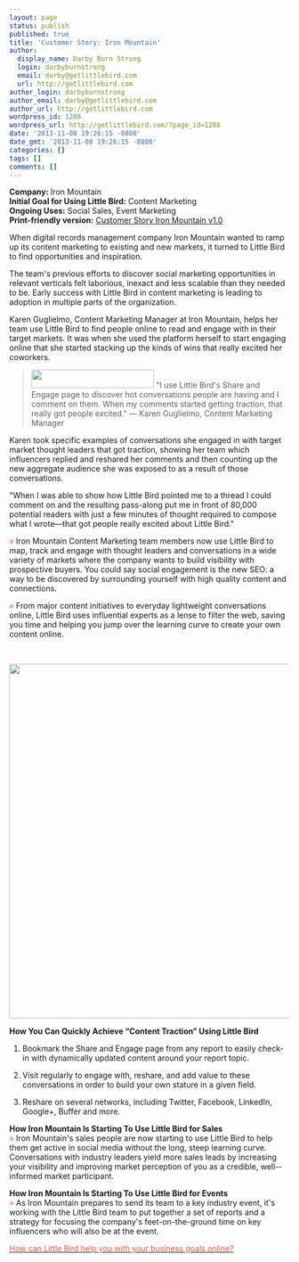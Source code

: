 ```yaml
---
layout: page
status: publish
published: true
title: 'Customer Story: Iron Mountain'
author:
  display_name: Darby Burn Strong
  login: darbyburnstrong
  email: darby@getlittlebird.com
  url: http://getlittlebird.com
author_login: darbyburnstrong
author_email: darby@getlittlebird.com
author_url: http://getlittlebird.com
wordpress_id: 1288
wordpress_url: http://getlittlebird.com/?page_id=1288
date: '2013-11-08 19:26:15 -0800'
date_gmt: '2013-11-08 19:26:15 -0800'
categories: []
tags: []
comments: []
---
```

<p dir="ltr"><strong>Company:</strong> Iron Mountain<br />
<strong>Initial Goal for Using Little Bird:</strong> Content Marketing<br />
<strong>Ongoing Uses:</strong> Social Sales, Event Marketing<br />
<strong>Print-friendly version:</strong> <a href="http://getlittlebird.com/wp-content/uploads/2013/11/Customer-Story-Iron-Mountain-V.1.pdf">Customer Story Iron Mountain v1.0</a></p>
<p dir="ltr">When digital records management company Iron Mountain wanted to ramp up its content marketing to existing and new markets, it turned to Little Bird to find opportunities and inspiration.</p>
<p>The team's previous efforts to discover social marketing opportunities in relevant verticals felt laborious, inexact and less scalable than they needed to be. Early success with Little Bird in content marketing is leading to adoption in multiple parts of the organization.</p>
<p dir="ltr">Karen Guglielmo, Content Marketing Manager at Iron Mountain, helps her team use Little Bird to find people online to read and engage with in their target markets. It was when she used the platform herself to start engaging online that she started stacking up the kinds of wins that really excited her coworkers.</p>
<blockquote>
<p dir="ltr"><img alt="" src="https://lh3.googleusercontent.com/XgRgH52QszcLf_qungjOCeiooXInuhP0W57qD8fetmK3ByBimjJ3bABhkhnjochUb4c1GJmx5wllT_dBWHA79jXw1Pcpm4IouHbqEXyTlz-tG3MeYD3KJGBVfw" width="220px;" height="33px;" /> "I use Little Bird's Share and Engage page to discover hot conversations people are having and I comment on them. When my comments started getting traction, that really got people excited." — Karen Guglielmo, Content Marketing Manager</p>
</blockquote>
<p dir="ltr">Karen took specific examples of conversations she engaged in with target market thought leaders that got traction, showing her team which influencers replied and re­shared her comments and then counting up the new aggregate audience she was exposed to as a result of those conversations.</p>
<p dir="ltr">"When I was able to show how Little Bird pointed me to a thread I could comment on and the resulting pass­-along put me in front of 80,000 potential readers ­with just a few minutes of thought required to compose what I wrote—that got people really excited about Little Bird."</p>
<p dir="ltr"><span style="color: #e45845;">»</span> Iron Mountain Content Marketing team members now use Little Bird to map, track and engage with thought leaders and conversations in a wide variety of markets where the company wants to build visibility with prospective buyers. You could say social engagement is the new SEO: a way to be discovered by surrounding yourself with high ­quality content and connections.</p>
<p dir="ltr"><span style="color: #e45845;">»</span> From major content initiatives to everyday lightweight conversations online, Little Bird uses influential experts as a lense to filter the web, saving you time and helping you jump over the learning curve to create your own content online.</p>
<p><strong><em> </em></strong></p>
<p dir="ltr"><img alt="" src="https://lh3.googleusercontent.com/g0SsHYa6r-7AhdaTR11KeY9LdVd8C0qYwRu75Q_Tp5G6H0lPVbDa-zeJKeoiQvn4CoDAX72mEyk-WwLUicZB2nIeqbh-W_-O3wv6pcIvvEB6Zi9j6ny9dPDh" width="624px;" height="637px;" /></p>
<p dir="ltr"><strong>How You Can Quickly Achieve “Content Traction” Using Little Bird</strong></p>
<ol>
<li dir="ltr">
<p dir="ltr">Bookmark the Share and Engage page from any report to easily check-in with dynamically updated content around your report topic.</p>
</li>
<li dir="ltr">
<p dir="ltr">Visit regularly to engage with, reshare, and add value to these conversations in order to build your own stature in a given field.</p>
</li>
<li dir="ltr">
<p dir="ltr">Reshare on several networks, including Twitter, Facebook, LinkedIn, Google+, Buffer and more.</p>
</li>
</ol>
<p dir="ltr"><strong>How Iron Mountain Is Starting To Use Little Bird for Sales</strong><br />
<span style="color: #e45845;">»</span> Iron Mountain's sales people are now starting to use Little Bird to help them get active in social media without the long, steep learning curve. Conversations with industry leaders yield more sales leads by increasing your visibility and improving market perception of you as a credible, well-­informed market participant.</p>
<p dir="ltr"><strong>How Iron Mountain Is Starting To Use Little Bird for Events</strong><br />
<span style="color: #e45845;">»</span> As Iron Mountain prepares to send its team to a key industry event, it's working with the Little Bird team to put together a set of reports and a strategy for focusing the company's feet­-on­-the-­ground time on key influencers who will also be at the event.</p>
<p><span style="color: #e45845;"><a href="http://getlittlebird.com/sales/"><span style="color: #e45845;">How can Little Bird help you with your business goals online?</span></a></span></p>
